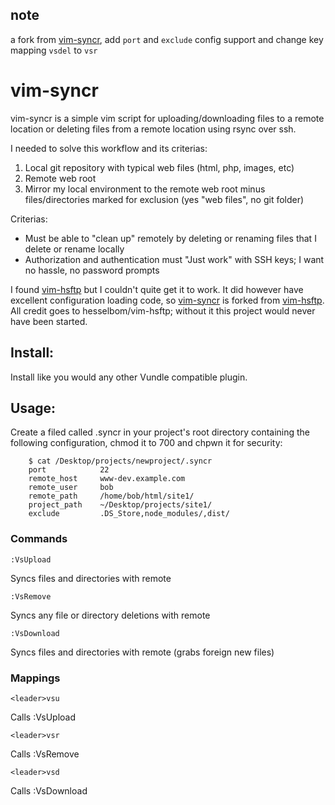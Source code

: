 ## note
a fork from [vim-syncr](https://github.com/s10g/vim-syncr), add `port` and `exclude` config support and change key mapping `vsdel` to `vsr`

vim-syncr
=========

vim-syncr is a simple vim script for uploading/downloading files to a remote location or deleting files from a remote location using rsync over ssh.

I needed to solve this workflow and its criterias:
1. Local git repository with typical web files (html, php, images, etc)
2. Remote web root
3. Mirror my local environment to the remote web root minus files/directories marked for exclusion (yes "web files", no git folder)

Criterias:
- Must be able to "clean up" remotely by deleting or renaming files that I delete or rename locally
- Authorization and authentication must "Just work" with SSH keys; I want no hassle, no password prompts

I found [vim-hsftp](https://github.com/hesselbom/vim-hsftp) but I couldn't quite get it to work. It did however have excellent configuration loading code, so [vim-syncr](https://github.com/s10g/vim-syncr) is forked from [vim-hsftp](https://github.com/hesselbom/vim-hsftp). All credit goes to hesselbom/vim-hsftp; without it this project would never have been started.

Install:
------
Install like you would any other Vundle compatible plugin.


Usage:
------
Create a filed called .syncr in your project's root directory containing the following configuration, chmod it to 700 and chpwn it for security:
```
    $ cat /Desktop/projects/newproject/.syncr
    port            22
    remote_host     www-dev.example.com
    remote_user     bob
    remote_path     /home/bob/html/site1/
    project_path    ~/Desktop/projects/site1/
    exclude         .DS_Store,node_modules/,dist/
```


### Commands
    :VsUpload
Syncs files and directories with remote

    :VsRemove
Syncs any file or directory deletions with remote

    :VsDownload
Syncs files and directories with remote (grabs foreign new files)


### Mappings
    <leader>vsu
Calls :VsUpload

    <leader>vsr
Calls :VsRemove

    <leader>vsd
Calls :VsDownload
